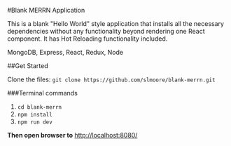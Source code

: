 #Blank MERRN Application

This is a blank "Hello World" style application that installs all the necessary dependencies without any functionality beyond rendering one React component.  It has Hot Reloading functionality included.

MongoDB, Express, React, Redux, Node

##Get Started

Clone the files:
`git clone https://github.com/slmoore/blank-merrn.git`

###Terminal commands
1. `cd blank-merrn`
2. `npm install`
3. `npm run dev`

**Then open browser to** [http://localhost:8080/](http://localhost:8080/)


